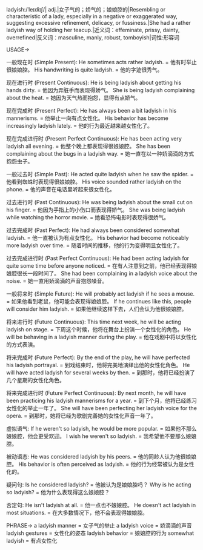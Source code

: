 ladyish:/ˈleɪdiɪʃ/| adj.|女子气的；娇气的；娘娘腔的|Resembling or characteristic of a lady, especially in a negative or exaggerated way, suggesting excessive refinement, delicacy, or fussiness.|She had a rather ladyish way of holding her teacup.|近义词：effeminate, prissy, dainty, overrefined|反义词：masculine, manly, robust, tomboyish|词性:形容词

USAGE->

一般现在时 (Simple Present):
He sometimes acts rather ladyish. = 他有时举止很娘娘腔。
His handwriting is quite ladyish. = 他的字迹很秀气。

现在进行时 (Present Continuous):
He is being ladyish about getting his hands dirty. = 他因为弄脏手而表现得娇气。
She is being ladyish complaining about the heat. = 她因为天气热而抱怨，显得有点娇气。

现在完成时 (Present Perfect):
He has always been a bit ladyish in his mannerisms. = 他举止一向有点女性化。
His behavior has become increasingly ladyish lately. = 他的行为最近越来越女性化了。

现在完成进行时 (Present Perfect Continuous):
He has been acting very ladyish all evening. = 他整个晚上都表现得很娘娘腔。
She has been complaining about the bugs in a ladyish way. = 她一直在以一种娇滴滴的方式抱怨虫子。


一般过去时 (Simple Past):
He acted quite ladyish when he saw the spider. = 他看到蜘蛛时表现得很娘娘腔。
His voice sounded rather ladyish on the phone. = 他的声音在电话里听起来很女性化。

过去进行时 (Past Continuous):
He was being ladyish about the small cut on his finger. = 他因为手指上的小伤口而表现得娇气。
She was being ladyish while watching the horror movie. = 她看恐怖电影时表现得很娇气。


过去完成时 (Past Perfect):
He had always been considered somewhat ladyish. = 他一直被认为有点女性化。
His behavior had become noticeably more ladyish over time. = 随着时间的推移，他的行为变得明显女性化了。


过去完成进行时 (Past Perfect Continuous):
He had been acting ladyish for quite some time before anyone noticed. = 在有人注意到之前，他已经表现得娘娘腔很长一段时间了。
She had been complaining in a ladyish voice about the noise. = 她一直用娇滴滴的声音抱怨噪音。


一般将来时 (Simple Future):
He will probably act ladyish if he sees a mouse. = 如果他看到老鼠，他可能会表现得娘娘腔。
If he continues like this, people will consider him ladyish. = 如果他继续这样下去，人们会认为他很娘娘腔。


将来进行时 (Future Continuous):
This time next week, he will be acting ladyish on stage. = 下周这个时候，他将在舞台上扮演一个女性化的角色。
He will be behaving in a ladyish manner during the play. = 他在戏剧中将以女性化的方式表演。


将来完成时 (Future Perfect):
By the end of the play, he will have perfected his ladyish portrayal. = 到戏结束时，他将完美地演绎出他的女性化角色。
He will have acted ladyish for several weeks by then. = 到那时，他将已经扮演了几个星期的女性化角色。

将来完成进行时 (Future Perfect Continuous):
By next month, he will have been practicing his ladyish mannerisms for a year. = 到下个月，他将已经练习女性化的举止一年了。
She will have been perfecting her ladyish voice for the opera. = 到那时，她将已经为歌剧完善她的女性化声音一年了。

虚拟语气:
If he weren't so ladyish, he would be more popular. = 如果他不那么娘娘腔，他会更受欢迎。
I wish he weren't so ladyish. = 我希望他不要那么娘娘腔。

被动语态:
He was considered ladyish by his peers. = 他的同龄人认为他很娘娘腔。
His behavior is often perceived as ladyish. = 他的行为经常被认为是女性化的。

疑问句:
Is he considered ladyish? = 他被认为是娘娘腔吗？
Why is he acting so ladyish? = 他为什么表现得这么娘娘腔？

否定句:
He isn't ladyish at all. = 他一点也不娘娘腔。
He doesn't act ladyish in most situations. = 在大多数情况下，他不会表现得娘娘腔。


PHRASE->
a ladyish manner = 女子气的举止
a ladyish voice = 娇滴滴的声音
ladyish gestures = 女性化的姿态
ladyish behavior = 娘娘腔的行为
somewhat ladyish = 有点女性化


